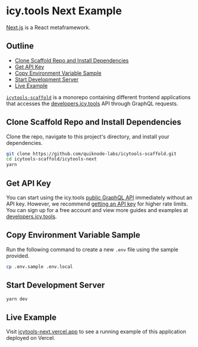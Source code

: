 # icy.tools Next Example

[Next.js](https://nextjs.org/) is a React metaframework.

## Outline

* [Clone Scaffold Repo and Install Dependencies](#clone-scaffold-repo-and-install-dependencies)
* [Get API Key](#get-api-key)
* [Copy Environment Variable Sample](#copy-environment-variable-sample)
* [Start Development Server](#start-development-server)
* [Live Example](#live-example)

[`icytools-scaffold`](https://github.com/quiknode-labs/icytools-scaffold/) is a monorepo containing different frontend applications that accesses the [developers.icy.tools](https://developers.icy.tools/) API through GraphQL requests.

## Clone Scaffold Repo and Install Dependencies

Clone the repo, navigate to this project's directory, and install your dependencies.

```bash
git clone https://github.com/quiknode-labs/icytools-scaffold.git
cd icytools-scaffold/icytools-next
yarn
```

## Get API Key

You can start using the icy.tools [public GraphQL API](https://graphql.icy.tools/playground) immediately without an API key. However, we recommend [getting an API key](https://docs.icy.tools/developer-api/access) for higher rate limits. You can sign up for a free account and view more guides and examples at [developers.icy.tools](https://developers.icy.tools/).

## Copy Environment Variable Sample

Run the following command to create a new `.env` file using the sample provided.

```bash
cp .env.sample .env.local
```

## Start Development Server

```bash
yarn dev
```

## Live Example

Visit [icytools-next.vercel.app](https://icytools-next.vercel.app/) to see a running example of this application deployed on Vercel.